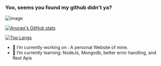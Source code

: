 ### Yoo, seems you found my github didn't ya?

![image](https://user-images.githubusercontent.com/70679402/183266195-1183918d-ac3f-4eb0-8a93-25d4817f9635.png)

[![Anurag's GitHub stats](https://github-readme-stats.vercel.app/api?username=MayonnaiseTraveler&show_icons=true&count_private=true&theme=radical)](https://github.com/anuraghazra/github-readme-stats)

[![Top Langs](https://github-readme-stats.vercel.app/api/top-langs/?username=MayonnaiseTraveler&theme=radical&exclude_repo=dotfiles&langs_count=7)](https://github.com/anuraghazra/github-readme-stats)

- 🔭 I’m currently working on :
  A personal Website of mine.
- 🌱 I’m currently learning:
  NodeJs, Mongodb, better error handling, and Rest Apis

<!--
- 👯 I’m looking to collaborate on ...
- 🤔 I’m looking for help with ...
- 💬 Ask me about ...
- 📫 How to reach me: ...
- 😄 Pronouns: ...
- ⚡ Fun fact: ...
-->
